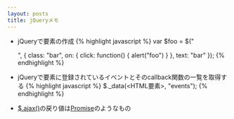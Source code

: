 ```yaml
---
layout: posts
title: jQueryメモ 
---
```

  
* jQueryで要素の作成
{% highlight javascript %}
var $foo = $("<div/>", {
    class: "bar",
    on: {
        click: function() { alert("foo") }
    },
    text: "bar"
});
{% endhighlight %}

* jQueryで要素に登録されているイベントとそのcallback関数の一覧を取得する
{% highlight javascript %}
$._data(<HTML要素>, "events");
{% endhighlight %}
     
* [$.ajax()](https://api.jquery.com/jquery.ajax/)の戻り値は[Promise](https://developer.mozilla.org/ja/docs/Web/JavaScript/Reference/Global_Objects/Promise)のようなもの      
    
